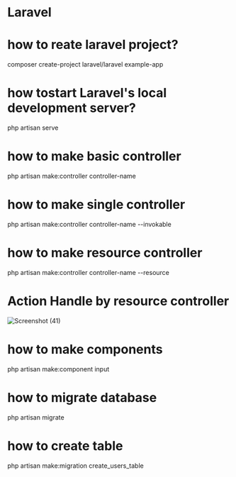 # Laravel

# how to reate laravel project?
composer create-project laravel/laravel example-app

# how tostart Laravel's local development server?
php artisan serve

# how to make basic controller
php artisan make:controller controller-name

# how to make single controller
php artisan make:controller controller-name --invokable

# how to make resource controller
php artisan make:controller controller-name --resource

# Action Handle by resource controller
![Screenshot (41)](https://github.com/DEV6210/Laravel/assets/91625966/ab605486-7027-4036-baab-0718e3b56f16)

# how to make components
php artisan make:component input

# how to migrate database
php artisan migrate
 # how to create table
 php artisan make:migration create_users_table
